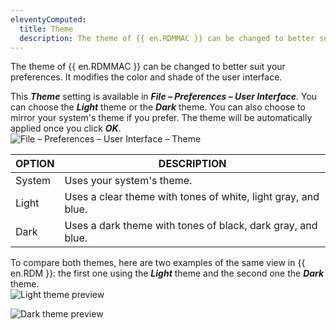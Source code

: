 ```yaml
---
eleventyComputed:
  title: Theme
  description: The theme of {{ en.RDMMAC }} can be changed to better suit your preferences. It modifies the color and shade of the user interface.
---
```

The theme of {{ en.RDMMAC }} can be changed to better suit your preferences. It modifies the color and shade of the user interface.  

This ***Theme*** setting is available in ***File – Preferences – User Interface***. You can choose the ***Light*** theme or the ***Dark*** theme. You can also choose to mirror your system's theme if you prefer. The theme will be automatically applied once you click ***OK***.  
![File – Preferences – User Interface – Theme](https://webdevolutions.azureedge.net/docs/en/rdm/mac/RDMMac2071.png) 

| OPTION | DESCRIPTION |
|--------|-------------|
| System | Uses your system's theme. |
| Light  | Uses a clear theme with tones of white, light gray, and blue. |
| Dark   | Uses a dark theme with tones of black, dark gray, and blue. |

To compare both themes, here are two examples of the same view in {{ en.RDM }}: the first one using the ***Light*** theme and the second one the ***Dark*** theme.  
![Light theme preview](https://webdevolutions.azureedge.net/docs/en/rdm/mac/RDMMac2047.png) 

![Dark theme preview](https://webdevolutions.azureedge.net/docs/en/rdm/mac/RDMMac2048.png) 
